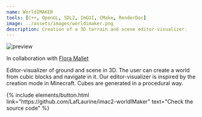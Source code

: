 ```yaml
---
name: WorldIMAKER
tools: [C++, OpenGL, SDL2, ImGUI, CMake, RenderDoc]
image: ../assets/images/worldimaker.png
description: Creation of a 3D terrain and scene editor-visualizer.
---
```


![preview](https://www.sketchappsources.com/resources/source-image/we-were-soldiers-landing-page-dbruggisser.jpg)

<p>In collaboration with <a href="https://github.com/floraMlt" target="_blank">Flora Mallet</a></p>

<p>Editor-visualizer of ground and scene in 3D. The user can create a world from cubic blocks and navigate in it. Our editor-visualizer is inspired by the creation mode in Minecraft. Cubes are generated in a procedural way.</p>

<p class="text-center">
{% include elements/button.html link="https://github.com/LafLaurine/imac2-worldIMaker" text="Check the source code" %}
</p>